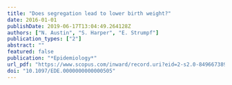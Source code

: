 ```yaml
---
title: "Does segregation lead to lower birth weight?"
date: 2016-01-01
publishDate: 2019-06-17T13:04:49.264128Z
authors: ["N. Austin", "S. Harper", "E. Strumpf"]
publication_types: ["2"]
abstract: ""
featured: false
publication: "*Epidemiology*"
url_pdf: "https://www.scopus.com/inward/record.uri?eid=2-s2.0-84966738927&doi=10.1097%2fEDE.0000000000000505&partnerID=40&md5=b8b3c009758187f0bf4d96e9f96dc412"
doi: "10.1097/EDE.0000000000000505"
---
```


